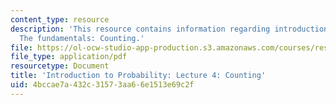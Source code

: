 ```yaml
---
content_type: resource
description: 'This resource contains information regarding introduction to probability:
  The fundamentals: Counting.'
file: https://ol-ocw-studio-app-production.s3.amazonaws.com/courses/res-6-012-introduction-to-probability-spring-2018/4bccae7a432c31573aa66e1513e69c2f_MITRES_6_012S18_L04AS.pdf
file_type: application/pdf
resourcetype: Document
title: 'Introduction to Probability: Lecture 4: Counting'
uid: 4bccae7a-432c-3157-3aa6-6e1513e69c2f
---
```

